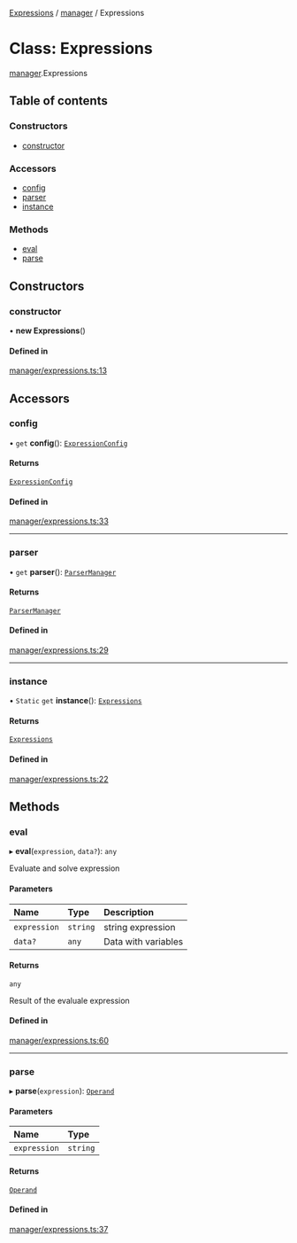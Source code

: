 [Expressions](../README.md) / [manager](../modules/manager.md) / Expressions

# Class: Expressions

[manager](../modules/manager.md).Expressions

## Table of contents

### Constructors

- [constructor](manager.Expressions.md#constructor)

### Accessors

- [config](manager.Expressions.md#config)
- [parser](manager.Expressions.md#parser)
- [instance](manager.Expressions.md#instance)

### Methods

- [eval](manager.Expressions.md#eval)
- [parse](manager.Expressions.md#parse)

## Constructors

### constructor

• **new Expressions**()

#### Defined in

[manager/expressions.ts:13](https://github.com/FlavioLionelRita/js-expressions/blob/94090c2/src/lib/manager/expressions.ts#L13)

## Accessors

### config

• `get` **config**(): [`ExpressionConfig`](parser.ExpressionConfig.md)

#### Returns

[`ExpressionConfig`](parser.ExpressionConfig.md)

#### Defined in

[manager/expressions.ts:33](https://github.com/FlavioLionelRita/js-expressions/blob/94090c2/src/lib/manager/expressions.ts#L33)

___

### parser

• `get` **parser**(): [`ParserManager`](parser.ParserManager.md)

#### Returns

[`ParserManager`](parser.ParserManager.md)

#### Defined in

[manager/expressions.ts:29](https://github.com/FlavioLionelRita/js-expressions/blob/94090c2/src/lib/manager/expressions.ts#L29)

___

### instance

• `Static` `get` **instance**(): [`Expressions`](manager.Expressions.md)

#### Returns

[`Expressions`](manager.Expressions.md)

#### Defined in

[manager/expressions.ts:22](https://github.com/FlavioLionelRita/js-expressions/blob/94090c2/src/lib/manager/expressions.ts#L22)

## Methods

### eval

▸ **eval**(`expression`, `data?`): `any`

Evaluate and solve expression

#### Parameters

| Name | Type | Description |
| :------ | :------ | :------ |
| `expression` | `string` | string expression |
| `data?` | `any` | Data with variables |

#### Returns

`any`

Result of the evaluale expression

#### Defined in

[manager/expressions.ts:60](https://github.com/FlavioLionelRita/js-expressions/blob/94090c2/src/lib/manager/expressions.ts#L60)

___

### parse

▸ **parse**(`expression`): [`Operand`](operand.Operand.md)

#### Parameters

| Name | Type |
| :------ | :------ |
| `expression` | `string` |

#### Returns

[`Operand`](operand.Operand.md)

#### Defined in

[manager/expressions.ts:37](https://github.com/FlavioLionelRita/js-expressions/blob/94090c2/src/lib/manager/expressions.ts#L37)
